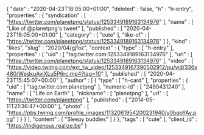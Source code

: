 {
  "date" : "2020-04-23T18:05:00+01:00",
  "deleted" : false,
  "h" : "h-entry",
  "properties" : {
    "syndication" : [ "https://twitter.com/planetpng/status/1253349189163134976" ],
    "name" : [ "Like of @planetpng's tweet" ],
    "published" : [ "2020-04-23T18:05:00+01:00" ],
    "category" : [ "cute" ],
    "like-of" : [ "https://twitter.com/planetpng/status/1253349189163134976" ]
  },
  "kind" : "likes",
  "slug" : "2020/04/gjfoz",
  "context" : {
    "type" : [ "h-entry" ],
    "properties" : {
      "uid" : [ "tag:twitter.com:1253349189163134976" ],
      "url" : [ "https://twitter.com/planetpng/status/1253349189163134976" ],
      "video" : [ "https://video.twimg.com/ext_tw_video/1253349167390502912/pu/vid/336x480/WpdxuAviXLu5P6rc.mp4?tag=10" ],
      "published" : [ "2020-04-23T15:45:07+00:00" ],
      "author" : [ {
        "type" : [ "h-card" ],
        "properties" : {
          "uid" : [ "tag:twitter.com:planetpng" ],
          "numeric-id" : [ "2490431240" ],
          "name" : [ "Life on Earth" ],
          "nickname" : [ "planetpng" ],
          "url" : [ "https://twitter.com/planetpng" ],
          "published" : [ "2014-05-11T21:36:47+00:00" ],
          "photo" : [ "https://pbs.twimg.com/profile_images/1132061954200231940/y0bqoYAy.png" ]
        }
      } ],
      "content" : [ "Sleepy buddies" ]
    }
  },
  "tags" : [ "cute" ],
  "client_id" : "https://indigenous.realize.be"
}
